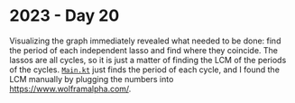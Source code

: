 # 2023 - Day 20

Visualizing the graph immediately revealed what needed to be done: find the period of each
independent lasso and find where they coincide. The lassos are all cycles, so it is just a matter of
finding the LCM of the periods of the cycles. [`Main.kt`](Main.kt) just finds the period of each
cycle, and I found the LCM manually by plugging the numbers into https://www.wolframalpha.com/.
